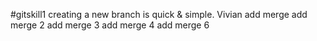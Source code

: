 #gitskill1
creating a new branch is quick & simple. Vivian
add merge
add merge 2
add merge 3
add merge 4
add merge 6
